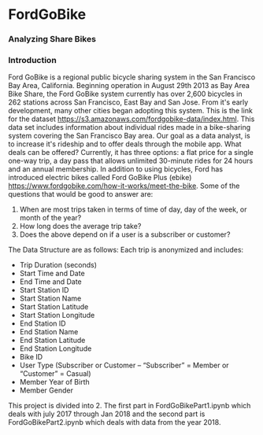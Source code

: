 # FordGoBike
### Analyzing Share Bikes
### Introduction
 Ford GoBike is a regional public bicycle sharing system in the San Francisco Bay Area, California. Beginning operation in August 29th 2013 as Bay Area Bike Share, the Ford GoBike system currently has over 2,600 bicycles in 262 stations across San Francisco, East Bay and San Jose. From it's early development, many other cities began adopting this system.
 This is the link for the dataset https://s3.amazonaws.com/fordgobike-data/index.html. This data set includes information about individual rides made in a bike-sharing system covering the San Francisco Bay area.
Our goal as a data analyst, is to increase it's rideship and to offer deals through the mobile app. What deals can be offered? Currently, it has three options: a flat price for a single one-way trip, a day pass that allows unlimited 30-minute rides for 24 hours and an annual membership. In addition to using bicycles, Ford has introduced electric bikes called Ford GoBike Plus (ebike) https://www.fordgobike.com/how-it-works/meet-the-bike.
Some of the questions that would be good to answer are:
1. When are most trips taken in terms of time of day, day of the week, or month of the year?
2. How long does the average trip take?
3. Does the above depend on if a user is a subscriber or customer?

The Data Structure are as follows:
Each trip is anonymized and includes:

 * Trip Duration (seconds)
 * Start Time and Date
 * End Time and Date
 * Start Station ID
 * Start Station Name
 * Start Station Latitude
 * Start Station Longitude
 * End Station ID
 * End Station Name
 * End Station Latitude
 * End Station Longitude
 * Bike ID
 * User Type (Subscriber or Customer – “Subscriber” = Member or “Customer” = Casual)
 * Member Year of Birth
 * Member Gender

This project is divided into 2. The first part in FordGoBikePart1.ipynb which deals with july 2017 through Jan 2018 
and the second part is FordGoBikePart2.ipynb which deals with data from the year 2018.
